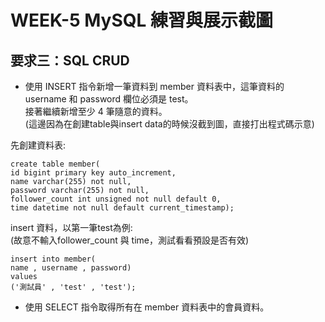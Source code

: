 # WEEK-5 MySQL 練習與展示截圖

## 要求三：SQL CRUD

* 使⽤ INSERT 指令新增⼀筆資料到 member 資料表中，這筆資料的 username 和 password 欄位必須是 test。  
接著繼續新增⾄少 4 筆隨意的資料。  
(這邊因為在創建table與insert data的時候沒截到圖，直接打出程式碼示意)  

先創建資料表:
```MySQL
create table member(  
id bigint primary key auto_increment,  
name varchar(255) not null,  
password varchar(255) not null,  
follower_count int unsigned not null default 0,  
time datetime not null default current_timestamp);
```

insert 資料，以第一筆test為例:  
(故意不輸入follower_count 與 time，測試看看預設是否有效)
```MySQL
insert into member(  
name , username , password)  
values
('測試員' , 'test' , 'test');
```

* 使⽤ SELECT 指令取得所有在 member 資料表中的會員資料。






